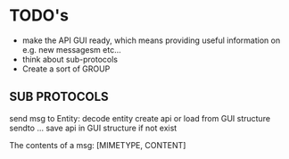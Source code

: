 # TODO's

* make the API GUI ready, which means providing useful information on e.g. new messagesm etc...
* think about sub-protocols
* Create a sort of GROUP

## SUB PROTOCOLS
send msg to Entity:
decode entity
create api or load from GUI structure
sendto ...
save api in GUI structure if not exist

The contents of a msg: [MIMETYPE, CONTENT]

